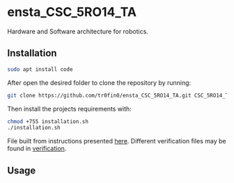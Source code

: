# ensta_CSC_5RO14_TA
Hardware and Software architecture for robotics.

## Installation

```bash
sudo apt install code
```

After open the desired folder to clone the repository by running:

```bash
git clone https://github.com/tr0fin0/ensta_CSC_5RO14_TA.git CSC_5RO14_TA
```

Then install the projects requirements with:

```bash
chmod +755 installation.sh
./installation.sh
```

File built from instructions presented [here](https://github.com/ailabspace/turtlebot2-noetic/blob/main/install.md). Different verification files may be found in [verification](./docs/verification.md).

## Usage
